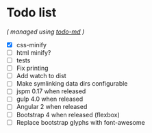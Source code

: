 # Todo list

_\( managed using [todo-md](https://github.com/Hypercubed/todo-md) \)_

- [x] css-minify
- [ ] html minify?
- [ ] tests
- [ ] Fix printing
- [ ] Add watch to dist
- [ ] Make symlinking data dirs configurable
- [ ] jspm 0.17 when released
- [ ] gulp 4.0 when released
- [ ] Angular 2 when released
- [ ] Bootstrap 4 when released (flexbox)
- [ ] Replace bootstrap glyphs with font-awesome
